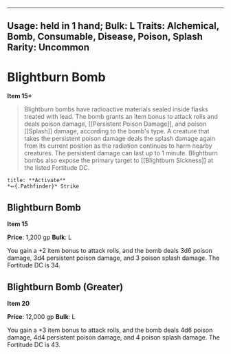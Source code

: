 
---
Usage: held in 1 hand;
Bulk: L
Traits: Alchemical, Bomb, Consumable, Disease, Poison, Splash
Rarity: Uncommon
---

# Blightburn Bomb

**Item 15+**

> Blightburn bombs have radioactive materials sealed inside flasks treated with lead. The bomb grants an item bonus to attack rolls and deals poison damage, [[Persistent Poison Damage]], and poison [[Splash]] damage, according to the bomb's type. A creature that takes the persistent poison damage deals the splash damage again from its current position as the radiation continues to harm nearby creatures. The persistent damage can last up to 1 minute. Blightburn bombs also expose the primary target to [[Blightburn Sickness]] at the listed Fortitude DC.

```ad-embed-ability
title: **Activate**
*⬻{.Pathfinder}* Strike 
```

## Blightburn Bomb

**Item 15**

**Price**: 1,200 gp
**Bulk**: L

You gain a +2 item bonus to attack rolls, and the bomb deals 3d6 poison damage, 3d4 persistent poison damage, and 3 poison splash damage. The Fortitude DC is 34.

## Blightburn Bomb (Greater)

**Item 20**

**Price**: 12,000 gp
**Bulk**: L

You gain a +3 item bonus to attack rolls, and the bomb deals 4d6 poison damage, 4d4 persistent poison damage, and 4 poison splash damage. The Fortitude DC is 43.
